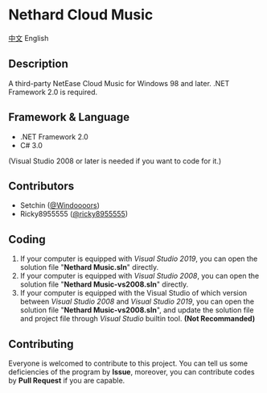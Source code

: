 # Nethard Cloud Music

[中文](README.md) English

## Description
A third-party NetEase Cloud Music for Windows 98 and later.
.NET Framework 2.0 is required.

## Framework & Language
- .NET Framework 2.0
- C# 3.0

(Visual Studio 2008 or later is needed if you want to code for it.)

## Contributors
- Setchin ([@Windoooors](https://github.com/Windoooors))
- Ricky8955555 ([@ricky8955555](https://github.com/ricky8955555))

## Coding
1. If your computer is equipped with *Visual Studio 2019*, you can open the solution file "**Nethard Music.sln**" directly.
2. If your computer is equipped with *Visual Studio 2008*, you can open the solution file "**Nethard Music-vs2008.sln**" directly.
3. If your computer is equipped with the Visual Studio of which version between *Visual Studio 2008* and *Visual Studio 2019*, you can open the solution file "**Nethard Music-vs2008.sln**", and update the solution file and project file through *Visual Studio* builtin tool. **(Not Recommanded)**

## Contributing
Everyone is welcomed to contribute to this project. You can tell us some deficiencies of the program by **Issue**, moreover, you can contribute codes by **Pull Request** if you are capable.